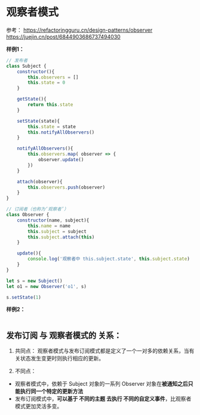 # 观察者模式
参考：
https://refactoringguru.cn/design-patterns/observer
https://juejin.cn/post/6844903686737494030

**样例1：**
```js
// 发布者
class Subject {
    constructor(){
        this.observers = []
        this.state = 0
    }

    getState(){
        return this.state
    }

    setState(state){
        this.state = state
        this.notifyAllObservers()
    }

    notifyAllObservers(){
        this.observers.map( observer => {
            observer.update()
        })
    }

    attach(observer){
        this.observers.push(observer)
    }
}

// 订阅者（也称为‘观察者’）
class Observer {
    constructor(name, subject){
        this.name = name
        this.subject = subject
        this.subject.attach(this)
    }

    update(){
        console.log('观察者中 this.subject.state', this.subject.state)
    }
}

let s = new Subject()
let o1 = new Observer('o1', s)

s.setState(1)
```

**样例2：**
```js

```

## 发布订阅 与 观察者模式的 关系：
1. 共同点：
观察者模式与发布订阅模式都是定义了一个一对多的依赖关系，当有关状态发生变更时则执行相应的更新。

2. 不同点：
* 观察者模式中，依赖于 Subject 对象的一系列 Observer 对象在**被通知之后只能执行同一个特定的更新方法**
* 发布订阅模式中，**可以基于 不同的主题 去执行 不同的自定义事件**，比观察者模式更加灵活多变。

